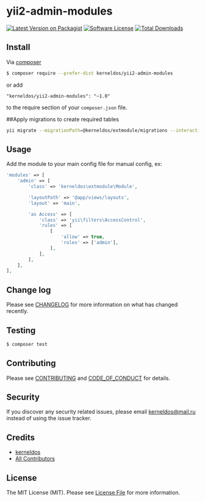 # yii2-admin-modules

[![Latest Version on Packagist][ico-version]][link-packagist]
[![Software License][ico-license]](LICENSE.md)
[![Total Downloads][ico-downloads]][link-downloads]

## Install

Via [composer](http://getcomposer.org/download/)

``` bash
$ composer require --prefer-dist kerneldos/yii2-admin-modules
```

or add
```
"kerneldos/yii2-admin-modules": "~1.0"
```
to the require section of your `composer.json` file.

##Apply migrations to create required tables
``` bash
yii migrate --migrationPath=@kerneldos/extmodule/migrations --interactive=0
```

## Usage
Add the module to your main config file for manual config, ex: 

``` php
'modules' => [
    'admin' => [
        'class' => 'kerneldos\extmodule\Module',

        'layoutPath' => '@app/views/layouts',
        'layout' => 'main',

        'as Access' => [
            'class' => 'yii\filters\AccessControl',
            'rules' => [
                [
                    'allow' => true,
                    'roles' => ['admin'],
                ],
            ],
        ],
    ],
],
```

## Change log

Please see [CHANGELOG](CHANGELOG.md) for more information on what has changed recently.

## Testing

``` bash
$ composer test
```

## Contributing

Please see [CONTRIBUTING](CONTRIBUTING.md) and [CODE_OF_CONDUCT](CODE_OF_CONDUCT.md) for details.

## Security

If you discover any security related issues, please email kerneldos@mail.ru instead of using the issue tracker.

## Credits

- [kerneldos][link-author]
- [All Contributors][link-contributors]

## License

The MIT License (MIT). Please see [License File](LICENSE.md) for more information.

[ico-version]: https://img.shields.io/packagist/v/kerneldos/yii2-admin-modules.svg?style=flat-square
[ico-license]: https://img.shields.io/badge/license-MIT-brightgreen.svg?style=flat-square
[ico-travis]: https://img.shields.io/travis/kerneldos/yii2-admin-modules/master.svg?style=flat-square
[ico-scrutinizer]: https://img.shields.io/scrutinizer/coverage/g/kerneldos/yii2-admin-modules.svg?style=flat-square
[ico-code-quality]: https://img.shields.io/scrutinizer/g/kerneldos/yii2-admin-modules.svg?style=flat-square
[ico-downloads]: https://img.shields.io/packagist/dt/kerneldos/yii2-admin-modules.svg?style=flat-square

[link-packagist]: https://packagist.org/packages/kerneldos/yii2-admin-modules
[link-travis]: https://travis-ci.org/kerneldos/yii2-admin-modules
[link-scrutinizer]: https://scrutinizer-ci.com/g/kerneldos/yii2-admin-modules/code-structure
[link-code-quality]: https://scrutinizer-ci.com/g/kerneldos/yii2-admin-modules
[link-downloads]: https://packagist.org/packages/kerneldos/yii2-admin-modules
[link-author]: https://github.com/kerneldos
[link-contributors]: ../../contributors
